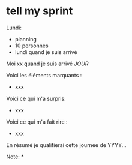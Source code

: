 
# tell my sprint

Lundi: 
- planning 
- 10 personnes 
- lundi quand je suis arrivé

Moi xx quand je suis arrivé *JOUR*

Voici les éléments marquants :
- xxx

Voici ce qui m'a surpris:
- xxx

Voici ce qui m'a fait rire :
- xxx

En résumé je qualifierai cette journée de YYYY...

Note:
* 
